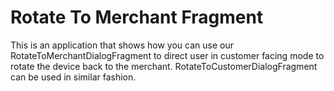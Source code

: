 # Rotate To Merchant Fragment
This is an application that shows how you can use our RotateToMerchantDialogFragment to direct user in customer facing mode to rotate the device back to the merchant.  RotateToCustomerDialogFragment can be used in similar fashion.
